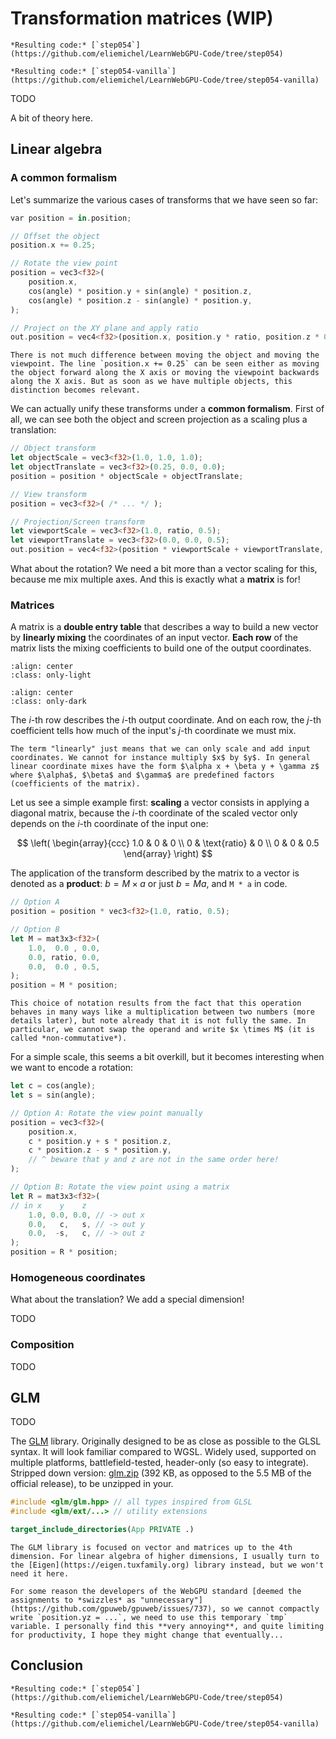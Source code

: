 Transformation matrices (WIP)
=======================

````{tab} With webgpu.hpp
*Resulting code:* [`step054`](https://github.com/eliemichel/LearnWebGPU-Code/tree/step054)
````

````{tab} Vanilla webgpu.h
*Resulting code:* [`step054-vanilla`](https://github.com/eliemichel/LearnWebGPU-Code/tree/step054-vanilla)
````

TODO

A bit of theory here.

Linear algebra
--------------

### A common formalism

Let's summarize the various cases of transforms that we have seen so far:

```rust
var position = in.position;

// Offset the object
position.x += 0.25;

// Rotate the view point
position = vec3<f32>(
	position.x,
	cos(angle) * position.y + sin(angle) * position.z,
	cos(angle) * position.z - sin(angle) * position.y,
);

// Project on the XY plane and apply ratio
out.position = vec4<f32>(position.x, position.y * ratio, position.z * 0.5 + 0.5, 1.0);
```

```{note}
There is not much difference between moving the object and moving the viewpoint. The line `position.x += 0.25` can be seen either as moving the object forward along the X axis or moving the viewpoint backwards along the X axis. But as soon as we have multiple objects, this distinction becomes relevant.
```

We can actually unify these transforms under a **common formalism**. First of all, we can see both the object and screen projection as a scaling plus a translation:

```rust
// Object transform
let objectScale = vec3<f32>(1.0, 1.0, 1.0);
let objectTranslate = vec3<f32>(0.25, 0.0, 0.0);
position = position * objectScale + objectTranslate;

// View transform
position = vec3<f32>( /* ... */ );

// Projection/Screen transform
let viewportScale = vec3<f32>(1.0, ratio, 0.5);
let viewportTranslate = vec3<f32>(0.0, 0.0, 0.5);
out.position = vec4<f32>(position * viewportScale + viewportTranslate, 1.0);
```

What about the rotation? We need a bit more than a vector scaling for this, because me mix multiple axes. And this is exactly what a **matrix** is for!

### Matrices

A matrix is a **double entry table** that describes a way to build a new vector by **linearly mixing** the coordinates of an input vector. **Each row** of the matrix lists the mixing coefficients to build one of the output coordinates.

```{image} /images/matrix-light.svg
:align: center
:class: only-light
```

```{image} /images/matrix-dark.svg
:align: center
:class: only-dark
```

The $i$-th row describes the $i$-th output coordinate. And on each row, the $j$-th coefficient tells how much of the input's $j$-th coordinate we must mix.

```{note}
The term "linearly" just means that we can only scale and add input coordinates. We cannot for instance multiply $x$ by $y$. In general linear coordinate mixes have the form $\alpha x + \beta y + \gamma z$ where $\alpha$, $\beta$ and $\gamma$ are predefined factors (coefficients of the matrix).
```

Let us see a simple example first: **scaling** a vector consists in applying a diagonal matrix, because the $i$-th coordinate of the scaled vector only depends on the $i$-th coordinate of the input one:

$$
\left(
\begin{array}{ccc}
1.0 & 0 & 0 \\
0 & \text{ratio} & 0 \\
0 & 0 & 0.5
\end{array}
\right)
$$

The application of the transform described by the matrix to a vector is denoted as a **product**: $b = M \times a$ or just $b = Ma$, and `M * a` in code.

```rust
// Option A
position = position * vec3<f32>(1.0, ratio, 0.5);

// Option B
let M = mat3x3<f32>(
	1.0,  0.0 , 0.0,
	0.0, ratio, 0.0,
	0.0,  0.0 , 0.5,
);
position = M * position;
```

```{note}
This choice of notation results from the fact that this operation behaves in many ways like a multiplication between two numbers (more details later), but note already that it is not fully the same. In particular, we cannot swap the operand and write $x \times M$ (it is called *non-commutative*).
```

For a simple scale, this seems a bit overkill, but it becomes interesting when we want to encode a rotation:

```rust
let c = cos(angle);
let s = sin(angle);

// Option A: Rotate the view point manually
position = vec3<f32>(
	position.x,
	c * position.y + s * position.z,
	c * position.z - s * position.y,
	// ^ beware that y and z are not in the same order here!
);

// Option B: Rotate the view point using a matrix
let R = mat3x3<f32>(
// in x    y    z
	1.0, 0.0, 0.0, // -> out x
	0.0,   c,   s, // -> out y
	0.0,  -s,   c, // -> out z
);
position = R * position;
```

### Homogeneous coordinates

What about the translation? We add a special dimension!

TODO

### Composition

TODO

GLM
---

TODO

The [GLM](https://github.com/g-truc/glm) library. Originally designed to be as close as possible to the GLSL syntax. It will look familiar compared to WGSL. Widely used, supported on multiple platforms, battlefield-tested, header-only (so easy to integrate). Stripped down version: [glm.zip](../../data/glm-0.9.9.8-light.zip) (392 KB, as opposed to the 5.5 MB of the official release), to be unzipped in your.

```C++
#include <glm/glm.hpp> // all types inspired from GLSL
#include <glm/ext/...> // utility extensions
```

```CMake
target_include_directories(App PRIVATE .)
```

```{seealso}
The GLM library is focused on vector and matrices up to the 4th dimension. For linear algebra of higher dimensions, I usually turn to the [Eigen](https://eigen.tuxfamily.org) library instead, but we won't need it here.
```

```{caution}
For some reason the developers of the WebGPU standard [deemed the assignments to *swizzles* as "unnecessary"](https://github.com/gpuweb/gpuweb/issues/737), so we cannot compactly write `position.yz = ...`, we need to use this temporary `tmp` variable. I personally find this **very annoying**, and quite limiting for productivity, I hope they might change that eventually...
```

Conclusion
----------

````{tab} With webgpu.hpp
*Resulting code:* [`step054`](https://github.com/eliemichel/LearnWebGPU-Code/tree/step054)
````

````{tab} Vanilla webgpu.h
*Resulting code:* [`step054-vanilla`](https://github.com/eliemichel/LearnWebGPU-Code/tree/step054-vanilla)
````
